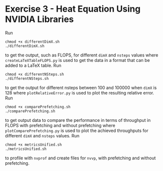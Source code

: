 # Exercise 3 - Heat Equation Using NVIDIA Libraries

Run

```
chmod +x differentDimX.sh
./differentDimX.sh
```

to get the output, such as FLOPS, for different `dimX` and `nsteps` values where `createLaTeXTableFLOPS.py` is used to get the data in a format that can be added to a LaTeX table. Run

```
chmod +x differentNSteps.sh
./differentNSteps.sh
```

to get the output for different nsteps between 100 and 100000 when `dimX` is 128 where `plotRelativeError.py` is used to plot the resulting relative error. Run

```
chmod +x comparePrefetching.sh
./comparePrefetching.sh
```

to get output data to compare the performance in terms of throughput in FLOPS with prefetching and without prefetching where `plotComparePrefetching.py` is used to plot the achieved throughputs for different `dimX` and `nsteps` values. Run

```
chmod +x metricsUnified.sh
./metricsUnified.sh
```

to profile with `nvprof` and create files for `nvvp`, with prefetching and without prefetching.

